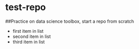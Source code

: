 test-repo
=========

##Practice on data science toolbox, start a repo from scratch

* first item in list
* second item in list
* third item in list
